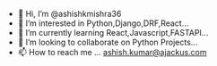 - 👋 Hi, I’m @ashishkmishra36
- 👀 I’m interested in Python,Django,DRF,React...
- 🌱 I’m currently learning React,Javascript,FASTAPI...
- 💞️ I’m looking to collaborate on Python Projects...
- 📫 How to reach me ... ashish.kumar@ajackus.com

<!---
ashishkmishra36/ashishkmishra36 is a ✨ special ✨ repository because its `README.md` (this file) appears on your GitHub profile.
You can click the Preview link to take a look at your changes.
--->

